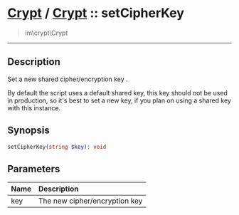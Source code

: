 # [Crypt](crypt.md) / [Crypt](crypt-Crypt.md) :: setCipherKey
 > im\crypt\Crypt
____

## Description
Set a new shared cipher/encryption key .

By default the script uses a default shared key, this key should not
be used in production, so it's best to set a new key,
if you plan on using a shared key with this instance.

## Synopsis
```php
setCipherKey(string $key): void
```

## Parameters
| Name | Description |
| :--- | :---------- |
| key | The new cipher/encryption key |
